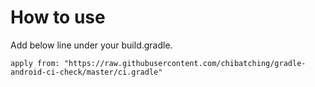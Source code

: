# How to use

Add below line under your build.gradle.

```
apply from: "https://raw.githubusercontent.com/chibatching/gradle-android-ci-check/master/ci.gradle"
```